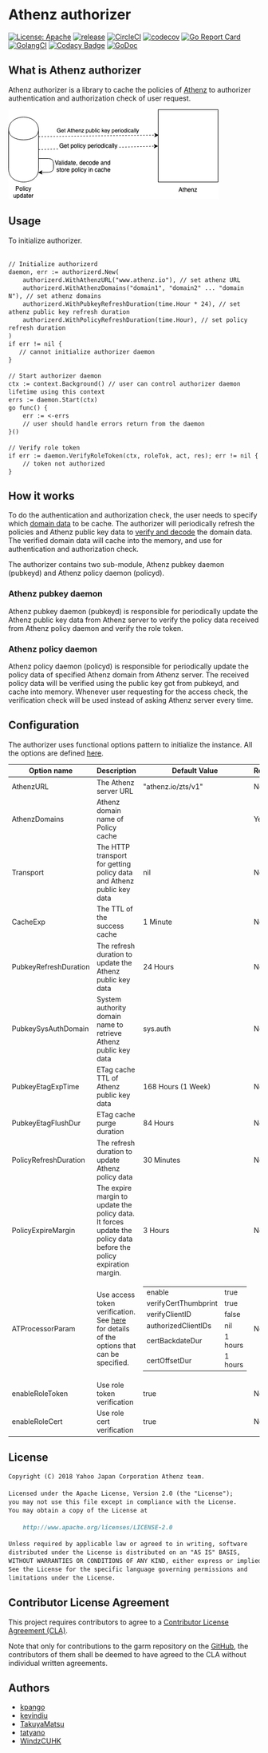# Athenz authorizer
[![License: Apache](https://img.shields.io/badge/License-Apache%202.0-blue.svg?style=flat-square)](https://opensource.org/licenses/Apache-2.0) [![release](https://img.shields.io/github/release/yahoojapan/athenz-authorizer.svg?style=flat-square)](https://github.com/yahoojapan/athenz-authorizer/releases/latest) [![CircleCI](https://circleci.com/gh/yahoojapan/athenz-authorizer.svg)](https://circleci.com/gh/yahoojapan/athenz-authorizer) [![codecov](https://codecov.io/gh/yahoojapan/athenz-authorizer/branch/master/graph/badge.svg?token=2CzooNJtUu&style=flat-square)](https://codecov.io/gh/yahoojapan/athenz-authorizer) [![Go Report Card](https://goreportcard.com/badge/github.com/yahoojapan/athenz-authorizer)](https://goreportcard.com/report/github.com/yahoojapan/athenz-authorizer) [![GolangCI](https://golangci.com/badges/github.com/yahoojapan/athenz-authorizer.svg?style=flat-square)](https://golangci.com/r/github.com/yahoojapan/athenz-authorizer) [![Codacy Badge](https://api.codacy.com/project/badge/Grade/828220605c43419e92fb0667876dd2d0)](https://www.codacy.com/app/i.can.feel.gravity/athenz-authorizer?utm_source=github.com&amp;utm_medium=referral&amp;utm_content=yahoojapan/athenz-authorizer&amp;utm_campaign=Badge_Grade) [![GoDoc](http://godoc.org/github.com/yahoojapan/athenz-authorizer?status.svg)](http://godoc.org/github.com/yahoojapan/athenz-authorizer)
## What is Athenz authorizer

Athenz authorizer is a library to cache the policies of [Athenz](https://github.com/yahoo/athenz) to authorizer authentication and authorization check of user request.

![Overview](./doc/policy_updater_overview.png)

## Usage

To initialize authorizer.

```golang

// Initialize authorizerd
daemon, err := authorizerd.New(
    authorizerd.WithAthenzURL("www.athenz.io"), // set athenz URL
    authorizerd.WithAthenzDomains("domain1", "domain2" ... "domain N"), // set athenz domains
    authorizerd.WithPubkeyRefreshDuration(time.Hour * 24), // set athenz public key refresh duration
    authorizerd.WithPolicyRefreshDuration(time.Hour), // set policy refresh duration
)
if err != nil {
   // cannot initialize authorizer daemon
}

// Start authorizer daemon
ctx := context.Background() // user can control authorizer daemon lifetime using this context
errs := daemon.Start(ctx)
go func() {
    err := <-errs
    // user should handle errors return from the daemon
}()

// Verify role token
if err := daemon.VerifyRoleToken(ctx, roleTok, act, res); err != nil {
    // token not authorized
}
```

## How it works

To do the authentication and authorization check, the user needs to specify which [domain data](https://github.com/yahoo/athenz/blob/master/docs/data_model.md#data-model) to be cache. The authorizer will periodically refresh the policies and Athenz public key data to [verify and decode]((https://github.com/yahoo/athenz/blob/master/docs/zpu_policy_file.md#zts-signature-validation)) the domain data. The verified domain data will cache into the memory, and use for authentication and authorization check.

The authorizer contains two sub-module, Athenz pubkey daemon (pubkeyd) and Athenz policy daemon (policyd).

### Athenz pubkey daemon

Athenz pubkey daemon (pubkeyd) is responsible for periodically update the Athenz public key data from Athenz server to verify the policy data received from Athenz policy daemon and verify the role token.

### Athenz policy daemon

Athenz policy daemon (policyd) is responsible for periodically update the policy data of specified Athenz domain from Athenz server. The received policy data will be verified using the public key got from pubkeyd, and cache into memory. Whenever user requesting for the access check, the verification check will be used instead of asking Athenz server every time.

## Configuration

The authorizer uses functional options pattern to initialize the instance. All the options are defined [here](./option.go).

| Option name           | Description                                                                                                        | Default Value                                                                                                                                                                                                                                                                                                              | Required | Example                |
| --------------------- | ------------------------------------------------------------------------------------------------------------------ | -------------------------------------------------------------------------------------------------------------------------------------------------------------------------------------------------------------------------------------------------------------------------------------------------------------------------- | -------- | ---------------------- |
| AthenzURL             | The Athenz server URL                                                                                              | "athenz.io/zts/v1"                                                                                                                                                                                                                                                                                                         | No       |                        |
| AthenzDomains         | Athenz domain name of Policy cache                                                                                 |                                                                                                                                                                                                                                                                                                                            | Yes      | "domName1", "domName2" |
| Transport             | The HTTP transport for getting policy data and Athenz public key data                                              | nil                                                                                                                                                                                                                                                                                                                        | No       |                        |
| CacheExp              | The TTL of the success cache                                                                                       | 1 Minute                                                                                                                                                                                                                                                                                                                   | No       |                        |
| PubkeyRefreshDuration | The refresh duration to update the Athenz public key data                                                          | 24 Hours                                                                                                                                                                                                                                                                                                                   | No       |                        |
| PubkeySysAuthDomain   | System authority domain name to retrieve Athenz public key data                                                    | sys.auth                                                                                                                                                                                                                                                                                                                   | No       |                        |
| PubkeyEtagExpTime     | ETag cache TTL of Athenz public key  data                                                                          | 168 Hours (1 Week)                                                                                                                                                                                                                                                                                                         | No       |                        |
| PubkeyEtagFlushDur    | ETag cache purge duration                                                                                          | 84 Hours                                                                                                                                                                                                                                                                                                                   | No       |                        |
| PolicyRefreshDuration | The refresh duration to update Athenz policy data                                                                  | 30 Minutes                                                                                                                                                                                                                                                                                                                 | No       |                        |
| PolicyExpireMargin    | The expire margin to update the policy data. It forces update the policy data before the policy expiration margin. | 3 Hours                                                                                                                                                                                                                                                                                                                    | No       |                        |
| ATProcessorParam      | Use access token verification. See [here](./option.go) for details of the options that can be specified.           | <table><tbody><tr><td>enable</td><td>true</td></tr><tr><td>verifyCertThumbprint</td><td>true</td></tr><tr><td>verifyClientID</td><td>false</td></tr><tr><td>authorizedClientIDs</td><td>nil</td></tr><tr><td>certBackdateDur</td><td>1 hours</td></tr><tr><td>certOffsetDur</td><td>1 hours</td></tr></tbody></table> | No       |                        |
| enableRoleToken       | Use role token verification                                                                                        | true                                                                                                                                                                                                                                                                                                                       | No       | true                   |
| enableRoleCert        | Use role cert verification                                                                                         | true                                                                                                                                                                                                                                                                                                                       | No       | true                   |

## License

```markdown
Copyright (C) 2018 Yahoo Japan Corporation Athenz team.

Licensed under the Apache License, Version 2.0 (the "License");
you may not use this file except in compliance with the License.
You may obtain a copy of the License at

    http://www.apache.org/licenses/LICENSE-2.0

Unless required by applicable law or agreed to in writing, software
distributed under the License is distributed on an "AS IS" BASIS,
WITHOUT WARRANTIES OR CONDITIONS OF ANY KIND, either express or implied.
See the License for the specific language governing permissions and
limitations under the License.
```

## Contributor License Agreement

This project requires contributors to agree to a [Contributor License Agreement (CLA)](https://gist.github.com/ydnjp/3095832f100d5c3d2592).

Note that only for contributions to the garm repository on the [GitHub](https://github.com/yahoojapan/garm), the contributors of them shall be deemed to have agreed to the CLA without individual written agreements.

## Authors

- [kpango](https://github.com/kpango)
- [kevindiu](https://github.com/kevindiu)
- [TakuyaMatsu](https://github.com/TakuyaMatsu)
- [tatyano](https://github.com/tatyano)
- [WindzCUHK](https://github.com/WindzCUHK)
